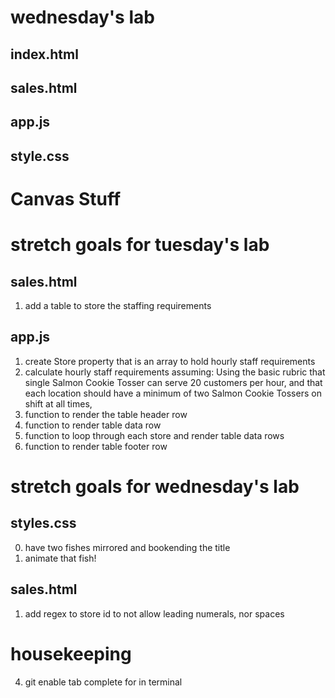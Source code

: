 # wednesday's lab

## index.html

## sales.html

## app.js

## style.css

# Canvas Stuff

# stretch goals for tuesday's lab

## sales.html
1. add a table to store the staffing requirements

## app.js
1. create Store property that is an array to hold hourly staff requirements 
2. calculate hourly staff requirements assuming: 
      Using the basic rubric that single Salmon Cookie Tosser can serve 20 customers per hour, and that each location should have a minimum of two Salmon Cookie Tossers on shift at all times,
3. function to render the table header row
4. function to render table data row
5. function to loop through each store and render table data rows
2. function to render table footer row

# stretch goals for wednesday's lab

## styles.css
0. have two fishes mirrored and bookending the title
1. animate that fish!

## sales.html
1. add regex to store id to not allow leading numerals, nor spaces

# housekeeping
4. git enable tab complete for in terminal




